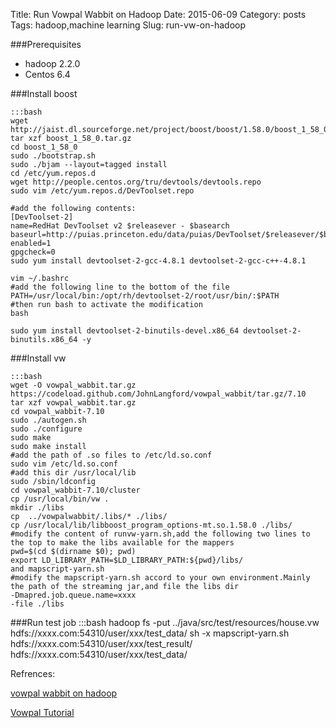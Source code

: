 Title: Run Vowpal Wabbit on Hadoop
Date: 2015-06-09
Category: posts
Tags: hadoop,machine learning
Slug: run-vw-on-hadoop


###Prerequisites
* hadoop 2.2.0
* Centos 6.4

###Install boost

    :::bash
    wget http://jaist.dl.sourceforge.net/project/boost/boost/1.58.0/boost_1_58_0.tar.gz 
    tar xzf boost_1_58_0.tar.gz
    cd boost_1_58_0
    sudo ./bootstrap.sh
    sudo ./bjam --layout=tagged install 
    cd /etc/yum.repos.d
    wget http://people.centos.org/tru/devtools/devtools.repo
    sudo vim /etc/yum.repos.d/DevToolset.repo

    #add the following contents:
    [DevToolset-2]
    name=RedHat DevToolset v2 $releasever - $basearch
    baseurl=http://puias.princeton.edu/data/puias/DevToolset/$releasever/$basearch/
    enabled=1
    gpgcheck=0 
    sudo yum install devtoolset-2-gcc-4.8.1 devtoolset-2-gcc-c++-4.8.1 

    vim ~/.bashrc
    #add the following line to the bottom of the file
    PATH=/usr/local/bin:/opt/rh/devtoolset-2/root/usr/bin/:$PATH
    #then run bash to activate the modification
    bash 

    sudo yum install devtoolset-2-binutils-devel.x86_64 devtoolset-2-binutils.x86_64 -y 



###Install vw

    :::bash
    wget -O vowpal_wabbit.tar.gz   https://codeload.github.com/JohnLangford/vowpal_wabbit/tar.gz/7.10
    tar xzf vowpal_wabbit.tar.gz
    cd vowpal_wabbit-7.10
    sudo ./autogen.sh
    sudo ./configure
    sudo make
    sudo make install
    #add the path of .so files to /etc/ld.so.conf
    sudo vim /etc/ld.so.conf
    #add this dir /usr/local/lib
    sudo /sbin/ldconfig
    cd vowpal_wabbit-7.10/cluster 
    cp /usr/local/bin/vw . 
    mkdir ./libs 
    cp  ../vowpalwabbit/.libs/* ./libs/ 
    cp /usr/local/lib/libboost_program_options-mt.so.1.58.0 ./libs/ 
    #modify the content of runvw-yarn.sh,add the following two lines to the top to make the libs available for the mappers
    pwd=$(cd $(dirname $0); pwd)
    export LD_LIBRARY_PATH=$LD_LIBRARY_PATH:${pwd}/libs/
    and mapscript-yarn.sh 
    #modify the mapscript-yarn.sh accord to your own environment.Mainly the path of the streaming jar,and file the libs dir
    -Dmapred.job.queue.name=xxxx
    -file ./libs


###Run test job
    :::bash
    hadoop fs -put ../java/src/test/resources/house.vw hdfs://xxxx.com:54310/user/xxx/test_data/
    sh -x mapscript-yarn.sh hdfs://xxxx.com:54310/user/xxx/test_result/ hdfs://xxxx.com:54310/user/xxx/test_data/

Refrences:

[vowpal wabbit on hadoop](https://scalableml.wordpress.com/2013/09/09/vowpal-wabbit-on-hadoop/)

[Vowpal Tutorial](https://github.com/JohnLangford/vowpal_wabbit/wiki/Tutorial)
